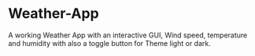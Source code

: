 # Weather-App
A working Weather App with an interactive GUI, Wind speed, temperature and humidity with also a toggle button for Theme light or dark.
